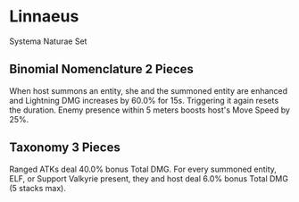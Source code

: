 # Linnaeus

Systema Naturae Set

## Binomial Nomenclature 2 Pieces

When host summons an entity, she and the summoned entity are enhanced and Lightning DMG increases by 60.0% for 15s. Triggering it again resets the duration. Enemy presence within 5 meters boosts host's Move Speed by 25%.

## Taxonomy 3 Pieces

Ranged ATKs deal 40.0% bonus Total DMG. For every summoned entity, ELF, or Support Valkyrie present, they and host deal 6.0% bonus Total DMG (5 stacks max).